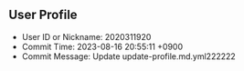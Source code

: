 ## User Profile
- User ID or Nickname: 2020311920
- Commit Time: 2023-08-16 20:55:11 +0900
- Commit Message: Update update-profile.md.yml222222

